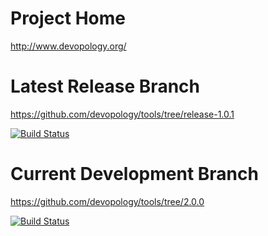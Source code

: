 
# Project Home
http://www.devopology.org/

# Latest Release Branch
https://github.com/devopology/tools/tree/release-1.0.1

[![Build Status](https://travis-ci.org/devopology/tools.svg?branch=release-1.0.1)](https://travis-ci.org/devopology/tools)

# Current Development Branch
https://github.com/devopology/tools/tree/2.0.0

[![Build Status](https://travis-ci.org/devopology/tools.svg?branch=2.0.0)](https://travis-ci.org/devopology/tools)
